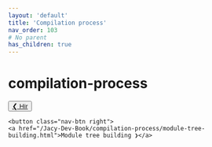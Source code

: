 ```yaml
---
layout: 'default'
title: 'Compilation process'
nav_order: 103
# No parent
has_children: true
---
```


# compilation-process
<div class="nav-btn-block">
    <button class="nav-btn left">
    <a href="/Jacy-Dev-Book/compilation-process/hir.html">❮ Hir</a>
</button>

    <button class="nav-btn right">
    <a href="/Jacy-Dev-Book/compilation-process/module-tree-building.html">Module tree building ❯</a>
</button>

</div>
